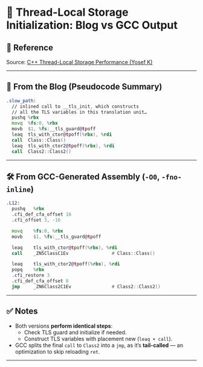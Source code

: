 # 🧵 Thread-Local Storage Initialization: Blog vs GCC Output

## 🔗 Reference  
Source: [C++ Thread-Local Storage Performance (Yosef K)](https://yosefk.com/blog/cxx-thread-local-storage-performance.html)

---

## 📝 From the Blog (Pseudocode Summary)

```asm
.slow_path:
  // inlined call to __tls_init, which constructs
  // all the TLS variables in this translation unit…
  pushq %rbx
  movq  %fs:0, %rbx
  movb  $1, %fs:__tls_guard@tpoff
  leaq  tls_with_ctor@tpoff(%rbx), %rdi
  call  Class::Class()
  leaq  tls_with_ctor2@tpoff(%rbx), %rdi
  call  Class2::Class2()
```

---

## 🛠 From GCC-Generated Assembly (`-O0`, `-fno-inline`)

```asm
.L12:
  pushq   %rbx
  .cfi_def_cfa_offset 16
  .cfi_offset 3, -16

  movq    %fs:0, %rbx
  movb    $1, %fs:__tls_guard@tpoff

  leaq    tls_with_ctor@tpoff(%rbx), %rdi
  call    _ZN5ClassC1Ev                # Class::Class()

  leaq    tls_with_ctor2@tpoff(%rbx), %rdi
  popq    %rbx
  .cfi_restore 3
  .cfi_def_cfa_offset 8
  jmp     _ZN6Class2C1Ev               # Class2::Class2()
```

---

## ✅ Notes

- Both versions **perform identical steps**:
  - Check TLS guard and initialize if needed.
  - Construct TLS variables with placement new (`leaq + call`).
- GCC splits the final `call` to `Class2` into a `jmp`, as it’s **tail-called** — an optimization to skip reloading `ret`.

---
